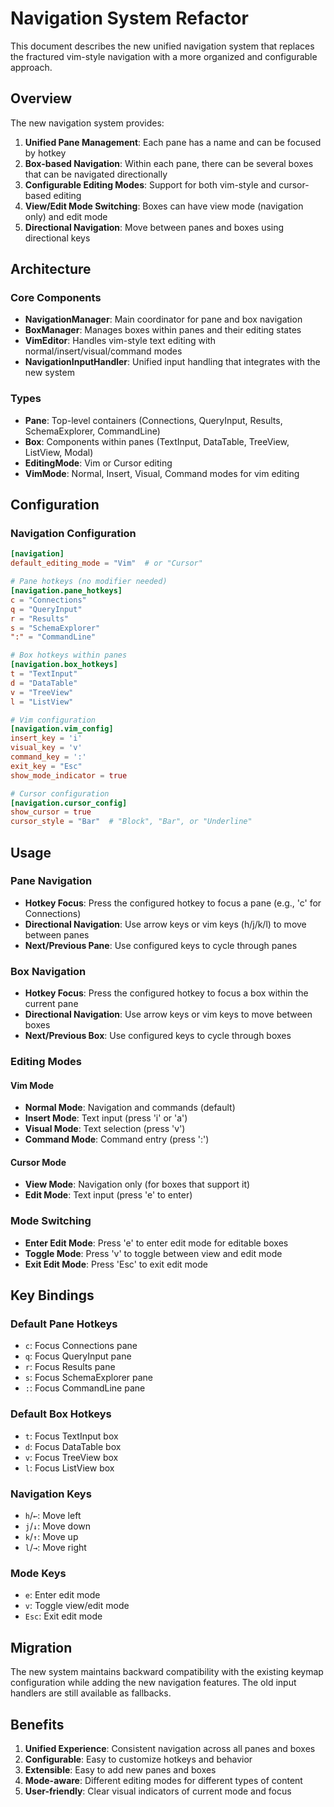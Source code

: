 # Navigation System Refactor

This document describes the new unified navigation system that replaces the fractured vim-style navigation with a more organized and configurable approach.

## Overview

The new navigation system provides:

1. **Unified Pane Management**: Each pane has a name and can be focused by hotkey
2. **Box-based Navigation**: Within each pane, there can be several boxes that can be navigated directionally
3. **Configurable Editing Modes**: Support for both vim-style and cursor-based editing
4. **View/Edit Mode Switching**: Boxes can have view mode (navigation only) and edit mode
5. **Directional Navigation**: Move between panes and boxes using directional keys

## Architecture

### Core Components

- **NavigationManager**: Main coordinator for pane and box navigation
- **BoxManager**: Manages boxes within panes and their editing states
- **VimEditor**: Handles vim-style text editing with normal/insert/visual/command modes
- **NavigationInputHandler**: Unified input handling that integrates with the new system

### Types

- **Pane**: Top-level containers (Connections, QueryInput, Results, SchemaExplorer, CommandLine)
- **Box**: Components within panes (TextInput, DataTable, TreeView, ListView, Modal)
- **EditingMode**: Vim or Cursor editing
- **VimMode**: Normal, Insert, Visual, Command modes for vim editing

## Configuration

### Navigation Configuration

```toml
[navigation]
default_editing_mode = "Vim"  # or "Cursor"

# Pane hotkeys (no modifier needed)
[navigation.pane_hotkeys]
c = "Connections"
q = "QueryInput"
r = "Results"
s = "SchemaExplorer"
":" = "CommandLine"

# Box hotkeys within panes
[navigation.box_hotkeys]
t = "TextInput"
d = "DataTable"
v = "TreeView"
l = "ListView"

# Vim configuration
[navigation.vim_config]
insert_key = 'i'
visual_key = 'v'
command_key = ':'
exit_key = "Esc"
show_mode_indicator = true

# Cursor configuration
[navigation.cursor_config]
show_cursor = true
cursor_style = "Bar"  # "Block", "Bar", or "Underline"
```

## Usage

### Pane Navigation

- **Hotkey Focus**: Press the configured hotkey to focus a pane (e.g., 'c' for Connections)
- **Directional Navigation**: Use arrow keys or vim keys (h/j/k/l) to move between panes
- **Next/Previous Pane**: Use configured keys to cycle through panes

### Box Navigation

- **Hotkey Focus**: Press the configured hotkey to focus a box within the current pane
- **Directional Navigation**: Use arrow keys or vim keys to move between boxes
- **Next/Previous Box**: Use configured keys to cycle through boxes

### Editing Modes

#### Vim Mode
- **Normal Mode**: Navigation and commands (default)
- **Insert Mode**: Text input (press 'i' or 'a')
- **Visual Mode**: Text selection (press 'v')
- **Command Mode**: Command entry (press ':')

#### Cursor Mode
- **View Mode**: Navigation only (for boxes that support it)
- **Edit Mode**: Text input (press 'e' to enter)

### Mode Switching

- **Enter Edit Mode**: Press 'e' to enter edit mode for editable boxes
- **Toggle Mode**: Press 'v' to toggle between view and edit mode
- **Exit Edit Mode**: Press 'Esc' to exit edit mode

## Key Bindings

### Default Pane Hotkeys
- `c`: Focus Connections pane
- `q`: Focus QueryInput pane
- `r`: Focus Results pane
- `s`: Focus SchemaExplorer pane
- `:`: Focus CommandLine pane

### Default Box Hotkeys
- `t`: Focus TextInput box
- `d`: Focus DataTable box
- `v`: Focus TreeView box
- `l`: Focus ListView box

### Navigation Keys
- `h`/`←`: Move left
- `j`/`↓`: Move down
- `k`/`↑`: Move up
- `l`/`→`: Move right

### Mode Keys
- `e`: Enter edit mode
- `v`: Toggle view/edit mode
- `Esc`: Exit edit mode

## Migration

The new system maintains backward compatibility with the existing keymap configuration while adding the new navigation features. The old input handlers are still available as fallbacks.

## Benefits

1. **Unified Experience**: Consistent navigation across all panes and boxes
2. **Configurable**: Easy to customize hotkeys and behavior
3. **Extensible**: Easy to add new panes and boxes
4. **Mode-aware**: Different editing modes for different types of content
5. **User-friendly**: Clear visual indicators of current mode and focus